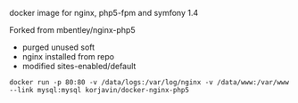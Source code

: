 docker image for nginx, php5-fpm and symfony 1.4

Forked from
mbentley/nginx-php5

- purged unused soft
- nginx installed from repo
- modified sites-enabled/default


`docker run -p 80:80 -v /data/logs:/var/log/nginx -v /data/www:/var/www --link mysql:mysql korjavin/docker-nginx-php5`

